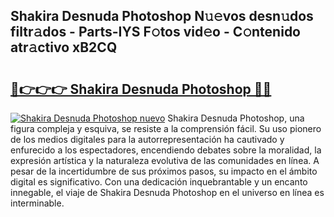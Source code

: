 ## Shakira Desnuda Photoshop N𝚞𝚎vos desn𝚞dos filtr𝚊dos - Parts-IYS F𝚘tos vid𝚎o - C𝚘ntenido atr𝚊ctivo xB2CQ

# <h2><a href="http://mb4yyr.tromn.icu/?c=Shakira+Desnuda+Photoshop">🔗👉👉👉 Shakira Desnuda Photoshop 🔗🔗</a></h2>

[![Shakira Desnuda Photoshop nuevo](https://i.imgur.com/pEAQMta.gif)](http://mb4yyr.tromn.icu/?c=Shakira+Desnuda+Photoshop)
Shakira Desnuda Photoshop, una figura compleja y esquiva, se resiste a la comprensión fácil. Su uso pionero de los medios digitales para la autorrepresentación ha cautivado y enfurecido a los espectadores, encendiendo debates sobre la moralidad, la expresión artística y la naturaleza evolutiva de las comunidades en línea. A pesar de la incertidumbre de sus próximos pasos, su impacto en el ámbito digital es significativo. Con una dedicación inquebrantable y un encanto innegable, el viaje de Shakira Desnuda Photoshop en el universo en línea es interminable.
